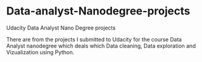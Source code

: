 # Data-analyst-Nanodegree-projects
Udacity Data Analyst Nano Degree projects

There are from the projects I submitted to Udacity for the course Data Analyst nanodegree which deals which Data cleaning, Data exploration and Vizualization using Python.

